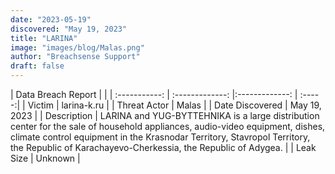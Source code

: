 ```yaml
---
date: "2023-05-19"
discovered: "May 19, 2023"
title: "LARINA"
image: "images/blog/Malas.png"
author: "Breachsense Support"
draft: false
---
```


| Data Breach Report           |              | 
| :-----------: | :-------------:     |:-------------:    | :-----:|
| Victim      | larina-k.ru      | 
| Threat Actor      | Malas      | 
| Date Discovered      | May 19, 2023      | 
| Description      | LARINA and YUG-BYTTEHNIKA is a large distribution center for the sale of household appliances, audio-video equipment, dishes, climate control equipment in the Krasnodar Territory, Stavropol Territory, the Republic of Karachayevo-Cherkessia, the Republic of Adygea.      | 
| Leak Size      | Unknown      | 

